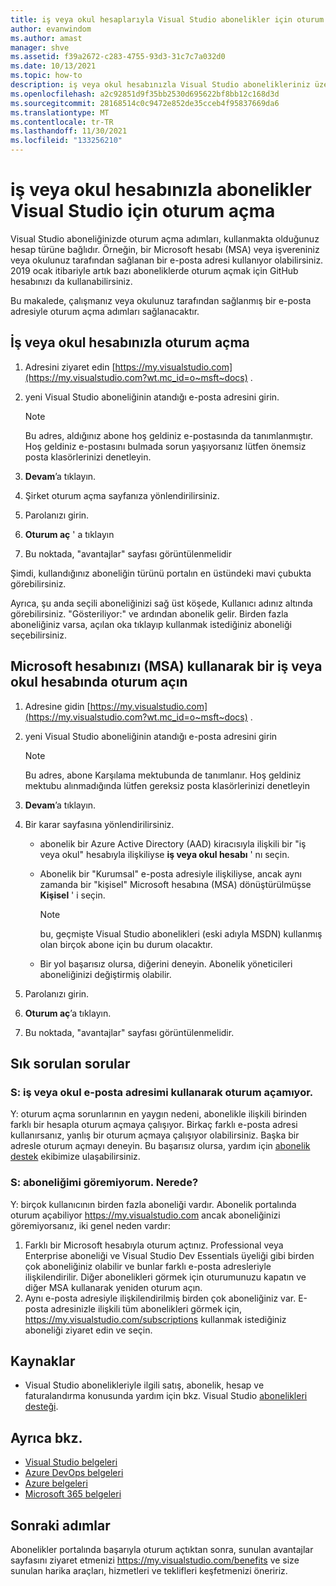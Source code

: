 ```yaml
---
title: iş veya okul hesaplarıyla Visual Studio abonelikler için oturum açın | Microsoft Docs
author: evanwindom
ms.author: amast
manager: shve
ms.assetid: f39a2672-c283-4755-93d3-31c7c7a032d0
ms.date: 10/13/2021
ms.topic: how-to
description: iş veya okul hesabınızla Visual Studio abonelikleriniz üzerinde nasıl oturum kullanabileceğinizi öğrenin.
ms.openlocfilehash: a2c92851d9f35bb2530d695622bf8bb12c168d3d
ms.sourcegitcommit: 28168514c0c9472e852de35cceb4f95837669da6
ms.translationtype: MT
ms.contentlocale: tr-TR
ms.lasthandoff: 11/30/2021
ms.locfileid: "133256210"
---
```

# <a name="signing-in-to-visual-studio-subscriptions-with-your-work-or-school-account"></a>iş veya okul hesabınızla abonelikler Visual Studio için oturum açma 
Visual Studio aboneliğinizde oturum açma adımları, kullanmakta olduğunuz hesap türüne bağlıdır.  Örneğin, bir Microsoft hesabı (MSA) veya işvereniniz veya okulunuz tarafından sağlanan bir e-posta adresi kullanıyor olabilirsiniz.  2019 ocak itibariyle artık bazı aboneliklerde oturum açmak için GitHub hesabınızı da kullanabilirsiniz. 

Bu makalede, çalışmanız veya okulunuz tarafından sağlanmış bir e-posta adresiyle oturum açma adımları sağlanacaktır.

## <a name="signing-in-with-your-work-or-school-account"></a>İş veya okul hesabınızla oturum açma
1. Adresini ziyaret edin [https://my.visualstudio.com](https://my.visualstudio.com?wt.mc_id=o~msft~docs) .
2. yeni Visual Studio aboneliğinin atandığı e-posta adresini girin.

   > [!NOTE]
   > Bu adres, aldığınız abone hoş geldiniz e-postasında da tanımlanmıştır. Hoş geldiniz e-postasını bulmada sorun yaşıyorsanız lütfen önemsiz posta klasörlerinizi denetleyin.

3. **Devam**’a tıklayın.
4. Şirket oturum açma sayfanıza yönlendirilirsiniz.
5. Parolanızı girin.
6. **Oturum aç** ' a tıklayın
7. Bu noktada, "avantajlar" sayfası görüntülenmelidir

Şimdi, kullandığınız aboneliğin türünü portalın en üstündeki mavi çubukta görebilirsiniz.

Ayrıca, şu anda seçili aboneliğinizi sağ üst köşede, Kullanıcı adınız altında görebilirsiniz.  "Gösteriliyor:" ve ardından abonelik gelir.  Birden fazla aboneliğiniz varsa, açılan oka tıklayıp kullanmak istediğiniz aboneliği seçebilirsiniz.

## <a name="using-your-microsoft-account-msa-to-sign-in-to-a-work-or-school-account"></a>Microsoft hesabınızı (MSA) kullanarak bir iş veya okul hesabında oturum açın
1. Adresine gidin [https://my.visualstudio.com](https://my.visualstudio.com?wt.mc_id=o~msft~docs) .
2. yeni Visual Studio aboneliğinin atandığı e-posta adresini girin

   > [!NOTE]
   > Bu adres, abone Karşılama mektubunda de tanımlanır. Hoş geldiniz mektubu alınmadığında lütfen gereksiz posta klasörlerinizi denetleyin

3. **Devam**’a tıklayın.
4. Bir karar sayfasına yönlendirilirsiniz.
    - abonelik bir Azure Active Directory (AAD) kiracısıyla ilişkili bir "iş veya okul" hesabıyla ilişkiliyse **iş veya okul hesabı** ' nı seçin.
    - Abonelik bir "Kurumsal" e-posta adresiyle ilişkiliyse, ancak aynı zamanda bir "kişisel" Microsoft hesabına (MSA) dönüştürülmüşse **Kişisel** ' i seçin.

        > [!NOTE]
        > bu, geçmişte Visual Studio abonelikleri (eski adıyla MSDN) kullanmış olan birçok abone için bu durum olacaktır.

    - Bir yol başarısız olursa, diğerini deneyin.  Abonelik yöneticileri aboneliğinizi değiştirmiş olabilir.

5. Parolanızı girin.
6. **Oturum aç**’a tıklayın.
7. Bu noktada, "avantajlar" sayfası görüntülenmelidir.

## <a name="frequently-asked-questions"></a>Sık sorulan sorular
### <a name="q--im-unable-to-sign-in-using-my-work-or-school-email-address"></a>S: iş veya okul e-posta adresimi kullanarak oturum açamıyor.  
Y: oturum açma sorunlarının en yaygın nedeni, abonelikle ilişkili birinden farklı bir hesapla oturum açmaya çalışıyor.  Birkaç farklı e-posta adresi kullanırsanız, yanlış bir oturum açmaya çalışıyor olabilirsiniz.  Başka bir adresle oturum açmayı deneyin.  Bu başarısız olursa, yardım için [abonelik destek](https://visualstudio.microsoft.com/subscriptions/support/) ekibimize ulaşabilirsiniz.  

### <a name="q--i-cant-see-my-subscription-where-is-it"></a>S: aboneliğimi göremiyorum. Nerede?
Y: birçok kullanıcının birden fazla aboneliği vardır.  Abonelik portalında oturum açabiliyor https://my.visualstudio.com ancak aboneliğinizi göremiyorsanız, iki genel neden vardır:
1. Farklı bir Microsoft hesabıyla oturum açtınız.  Professional veya Enterprise aboneliği ve Visual Studio Dev Essentials üyeliği gibi birden çok aboneliğiniz olabilir ve bunlar farklı e-posta adresleriyle ilişkilendirilir. Diğer abonelikleri görmek için oturumunuzu kapatın ve diğer MSA kullanarak yeniden oturum açın.
2. Aynı e-posta adresiyle ilişkilendirilmiş birden çok aboneliğiniz var.  E-posta adresinizle ilişkili tüm abonelikleri görmek için, https://my.visualstudio.com/subscriptions kullanmak istediğiniz aboneliği ziyaret edin ve seçin. 

## <a name="resources"></a>Kaynaklar 
- Visual Studio abonelikleriyle ilgili satış, abonelik, hesap ve faturalandırma konusunda yardım için bkz. Visual Studio [abonelikleri desteği](https://aka.ms/vssubscriberhelp).

## <a name="see-also"></a>Ayrıca bkz.
- [Visual Studio belgeleri](/visualstudio/)
- [Azure DevOps belgeleri](/azure/devops/)
- [Azure belgeleri](/azure/)
- [Microsoft 365 belgeleri](/microsoft-365/)

## <a name="next-steps"></a>Sonraki adımlar
Abonelikler portalında başarıyla oturum açtıktan sonra, sunulan avantajlar sayfasını ziyaret etmenizi https://my.visualstudio.com/benefits ve size sunulan harika araçları, hizmetleri ve teklifleri keşfetmenizi öneririz.